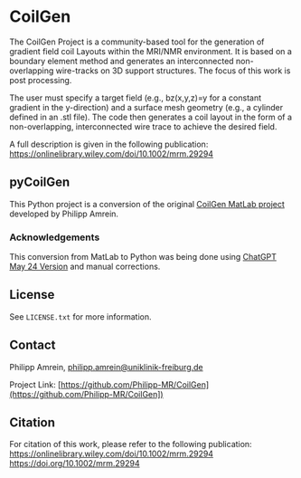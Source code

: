 # CoilGen
The CoilGen Project is a community-based tool for the generation of gradient field coil Layouts within the MRI/NMR environment. It is based on a boundary element method and generates an interconnected non-overlapping wire-tracks on 3D support structures. The focus of this work is post processing.

The user must specify a target field (e.g., bz(x,y,z)=y for a constant gradient in the y-direction) and a surface mesh geometry (e.g., a cylinder defined in an .stl file). The code then generates a coil layout in the form of a non-overlapping, interconnected wire trace to achieve the desired field.

A full description is given in the following publication: https://onlinelibrary.wiley.com/doi/10.1002/mrm.29294

## pyCoilGen
This Python project is a conversion of the original [CoilGen MatLab project](https://github.com/Philipp-MR/CoilGen) developed by Philipp Amrein.

### Acknowledgements
This conversion from MatLab to Python was being done using [ChatGPT May 24 Version](https://chat.openai.com) and manual corrections.

<!-- LICENSE -->
## License

 See `LICENSE.txt` for more information.

<!-- CONTACT -->
## Contact

Philipp Amrein, philipp.amrein@uniklinik-freiburg.de

Project Link: [https://github.com/Philipp-MR/CoilGen](https://github.com/Philipp-MR/CoilGen])


## Citation

For citation of this work, please refer to the following publication:
https://onlinelibrary.wiley.com/doi/10.1002/mrm.29294
https://doi.org/10.1002/mrm.29294
